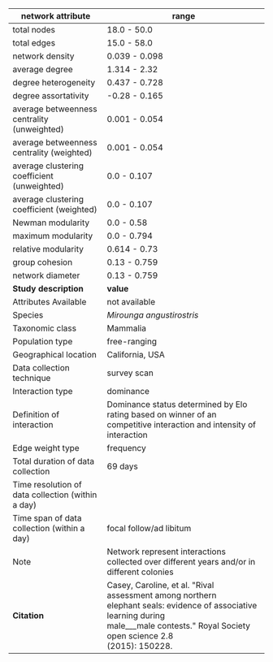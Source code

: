 network attribute|range
---|---
total nodes|18.0 - 50.0
total edges|15.0 - 58.0
network density|0.039 - 0.098
average degree|1.314 - 2.32
degree heterogeneity|0.437 - 0.728
degree assortativity|-0.28 - 0.165
average betweenness centrality (unweighted)|0.001 - 0.054
average betweenness centrality (weighted)|0.001 - 0.054
average clustering coefficient (unweighted)|0.0 - 0.107
average clustering coefficient (weighted)|0.0 - 0.107
Newman modularity|0.0 - 0.58
maximum modularity|0.0 - 0.794
relative modularity|0.614 - 0.73
group cohesion|0.13 - 0.759
network diameter|0.13 - 0.759
**Study description**|**value**
Attributes Available|not available
Species|*Mirounga angustirostris*
Taxonomic class|Mammalia
Population type|free-ranging
Geographical location|California, USA
Data collection technique|survey scan
Interaction type|dominance
Definition of interaction|Dominance status determined by Elo rating based on winner of an competitive interaction and intensity of interaction
Edge weight type|frequency
Total duration of data collection|69 days
Time resolution of data collection (within a day)|
Time span of data collection (within a day)|focal follow/ad libitum
Note|Network represent interactions collected over different years and/or in different colonies
**Citation** | Casey, Caroline, et al. "Rival assessment among northern <br> elephant seals: evidence of associative learning during <br> male___male contests." Royal Society open science 2.8 <br> (2015): 150228.